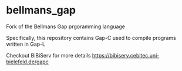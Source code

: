 # bellmans_gap
Fork of the Bellmans Gap prgoramming language

Specifically, this repository contains Gap-C used to compile programs written in Gap-L

Checkout BiBiServ for more details
https://bibiserv.cebitec.uni-bielefeld.de/gapc
